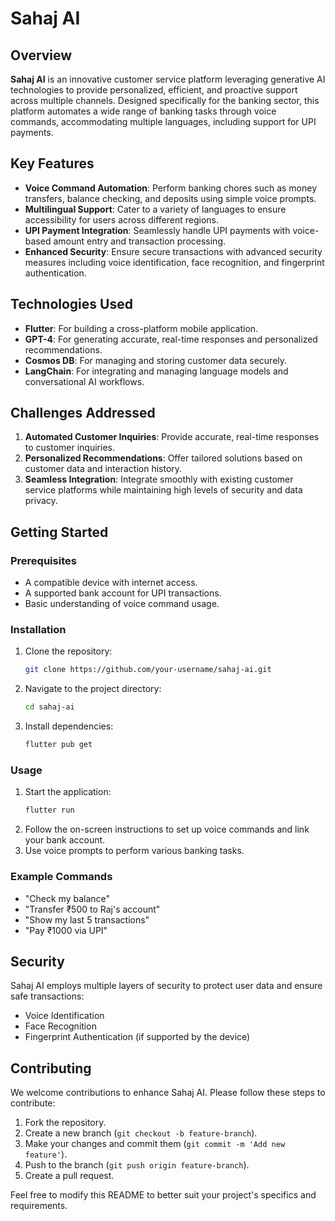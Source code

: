 # Sahaj AI

## Overview
**Sahaj AI** is an innovative customer service platform leveraging generative AI technologies to provide personalized, efficient, and proactive support across multiple channels. Designed specifically for the banking sector, this platform automates a wide range of banking tasks through voice commands, accommodating multiple languages, including support for UPI payments.

## Key Features
- **Voice Command Automation**: Perform banking chores such as money transfers, balance checking, and deposits using simple voice prompts.
- **Multilingual Support**: Cater to a variety of languages to ensure accessibility for users across different regions.
- **UPI Payment Integration**: Seamlessly handle UPI payments with voice-based amount entry and transaction processing.
- **Enhanced Security**: Ensure secure transactions with advanced security measures including voice identification, face recognition, and fingerprint authentication.

## Technologies Used
- **Flutter**: For building a cross-platform mobile application.
- **GPT-4**: For generating accurate, real-time responses and personalized recommendations.
- **Cosmos DB**: For managing and storing customer data securely.
- **LangChain**: For integrating and managing language models and conversational AI workflows.

## Challenges Addressed
1. **Automated Customer Inquiries**: Provide accurate, real-time responses to customer inquiries.
2. **Personalized Recommendations**: Offer tailored solutions based on customer data and interaction history.
3. **Seamless Integration**: Integrate smoothly with existing customer service platforms while maintaining high levels of security and data privacy.

## Getting Started
### Prerequisites
- A compatible device with internet access.
- A supported bank account for UPI transactions.
- Basic understanding of voice command usage.

### Installation
1. Clone the repository:
   ```bash
   git clone https://github.com/your-username/sahaj-ai.git
   ```
2. Navigate to the project directory:
   ```bash
   cd sahaj-ai
   ```
3. Install dependencies:
   ```bash
   flutter pub get
   ```

### Usage
1. Start the application:
   ```bash
   flutter run
   ```
2. Follow the on-screen instructions to set up voice commands and link your bank account.
3. Use voice prompts to perform various banking tasks.

### Example Commands
- "Check my balance"
- "Transfer ₹500 to Raj's account"
- "Show my last 5 transactions"
- "Pay ₹1000 via UPI"

## Security
Sahaj AI employs multiple layers of security to protect user data and ensure safe transactions:
- Voice Identification
- Face Recognition
- Fingerprint Authentication (if supported by the device)

## Contributing
We welcome contributions to enhance Sahaj AI. Please follow these steps to contribute:
1. Fork the repository.
2. Create a new branch (`git checkout -b feature-branch`).
3. Make your changes and commit them (`git commit -m 'Add new feature'`).
4. Push to the branch (`git push origin feature-branch`).
5. Create a pull request.

Feel free to modify this README to better suit your project's specifics and requirements.
